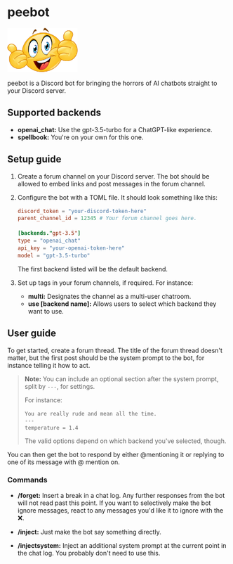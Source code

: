 # peebot

<img src="peebot.png" height="100" alt="peebot">

peebot is a Discord bot for bringing the horrors of AI chatbots straight to your Discord server.

## Supported backends

-   **openai_chat:** Use the gpt-3.5-turbo for a ChatGPT-like experience.
-   **spellbook:** You're on your own for this one.

## Setup guide

1. Create a forum channel on your Discord server. The bot should be allowed to embed links and post messages in the forum channel.

1. Configure the bot with a TOML file. It should look something like this:

    ```toml
    discord_token = "your-discord-token-here"
    parent_channel_id = 12345 # Your forum channel goes here.

    [backends."gpt-3.5"]
    type = "openai_chat"
    api_key = "your-openai-token-here"
    model = "gpt-3.5-turbo"
    ```

    The first backend listed will be the default backend.

1. Set up tags in your forum channels, if required. For instance:

    - **multi:** Designates the channel as a multi-user chatroom.
    - **use [backend name]:** Allows users to select which backend they want to use.

## User guide

To get started, create a forum thread. The title of the forum thread doesn't matter, but the first post should be the system prompt to the bot, for instance telling it how to act.

> **Note:** You can include an optional section after the system prompt, split by `---`, for settings.
>
> For instance:
>
> ```
> You are really rude and mean all the time.
> ---
> temperature = 1.4
> ```
>
> The valid options depend on which backend you've selected, though.

You can then get the bot to respond by either @mentioning it or replying to one of its message with @ mention on.

### Commands

-   **/forget:** Insert a break in a chat log. Any further responses from the bot will not read past this point. If you want to selectively make the bot ignore messages, react to any messages you'd like it to ignore with the ❌.

-   **/inject:** Just make the bot say something directly.

-   **/injectsystem:** Inject an additional system prompt at the current point in the chat log. You probably don't need to use this.
